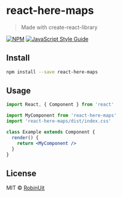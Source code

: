 # react-here-maps

> Made with create-react-library

[![NPM](https://img.shields.io/npm/v/react-here-maps.svg)](https://www.npmjs.com/package/react-here-maps) [![JavaScript Style Guide](https://img.shields.io/badge/code_style-standard-brightgreen.svg)](https://standardjs.com)

## Install

```bash
npm install --save react-here-maps
```

## Usage

```jsx
import React, { Component } from 'react'

import MyComponent from 'react-here-maps'
import 'react-here-maps/dist/index.css'

class Example extends Component {
  render() {
    return <MyComponent />
  }
}
```

## License

MIT © [RobinUit](https://github.com/RobinUit)
